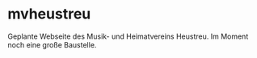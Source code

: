 # mvheustreu
Geplante Webseite des Musik- und Heimatvereins Heustreu. Im Moment noch eine große Baustelle.

